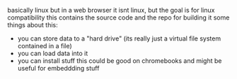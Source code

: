 basically linux but in a web browser
it isnt linux, but the goal is for linux compatibility
this contains the source code and the repo for building it
some things about this:
- you can store data to a "hard drive" (its really just a virtual file system contained in a file)
- you can load data into it
- you can install stuff
  this could be good on chromebooks and might be useful for embeddding stuff
